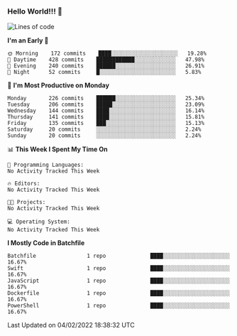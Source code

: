 ### Hello World!!! 👋

<!--
**kekotek/kekotek** is a ✨ _special_ ✨ repository because its `README.md` (this file) appears on your GitHub profile.

Here are some ideas to get you started:

- 🔭 I’m currently working on ...
- 🌱 I’m currently learning ...
- 👯 I’m looking to collaborate on ...
- 🤔 I’m looking for help with ...
- 💬 Ask me about ...
- 📫 How to reach me: ...
- 😄 Pronouns: ...
- ⚡ Fun fact: ...
-->

<!--START_SECTION:waka-->
![Lines of code](https://img.shields.io/badge/From%20Hello%20World%20I%27ve%20Written-19%20Thousand%20lines%20of%20code-blue)

**I'm an Early 🐤** 

```text
🌞 Morning    172 commits    ████░░░░░░░░░░░░░░░░░░░░░   19.28% 
🌆 Daytime    428 commits    ████████████░░░░░░░░░░░░░   47.98% 
🌃 Evening    240 commits    ██████░░░░░░░░░░░░░░░░░░░   26.91% 
🌙 Night      52 commits     █░░░░░░░░░░░░░░░░░░░░░░░░   5.83%

```
📅 **I'm Most Productive on Monday** 

```text
Monday       226 commits    ██████░░░░░░░░░░░░░░░░░░░   25.34% 
Tuesday      206 commits    █████░░░░░░░░░░░░░░░░░░░░   23.09% 
Wednesday    144 commits    ████░░░░░░░░░░░░░░░░░░░░░   16.14% 
Thursday     141 commits    ████░░░░░░░░░░░░░░░░░░░░░   15.81% 
Friday       135 commits    ███░░░░░░░░░░░░░░░░░░░░░░   15.13% 
Saturday     20 commits     ░░░░░░░░░░░░░░░░░░░░░░░░░   2.24% 
Sunday       20 commits     ░░░░░░░░░░░░░░░░░░░░░░░░░   2.24%

```


📊 **This Week I Spent My Time On** 

```text
💬 Programming Languages: 
No Activity Tracked This Week

🔥 Editors: 
No Activity Tracked This Week

🐱‍💻 Projects: 
No Activity Tracked This Week

💻 Operating System: 
No Activity Tracked This Week

```

**I Mostly Code in Batchfile** 

```text
Batchfile                1 repo              ████░░░░░░░░░░░░░░░░░░░░░   16.67% 
Swift                    1 repo              ████░░░░░░░░░░░░░░░░░░░░░   16.67% 
JavaScript               1 repo              ████░░░░░░░░░░░░░░░░░░░░░   16.67% 
Dockerfile               1 repo              ████░░░░░░░░░░░░░░░░░░░░░   16.67% 
PowerShell               1 repo              ████░░░░░░░░░░░░░░░░░░░░░   16.67%

```



 Last Updated on 04/02/2022 18:38:32 UTC
<!--END_SECTION:waka-->
